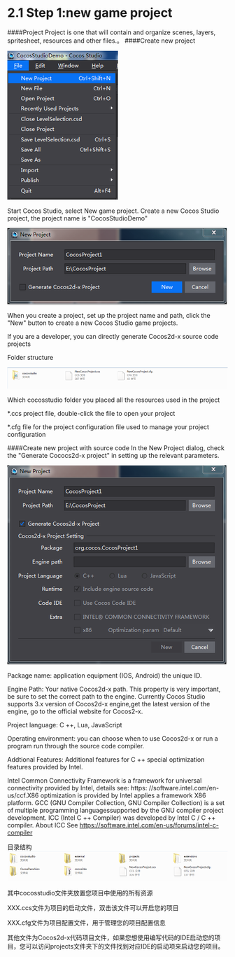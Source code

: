 # 2.1 Step 1:new game project

####Project
Project is one that will contain and organize scenes, layers, spritesheet, resources and other files.。
####Create new project

![Image](res/image025.png)

Start Cocos Studio, select New game project. Create a new Cocos Studio project, the project name is "CocosStudioDemo"

![Image](res/image026.png)
 
When you create a project, set up the project name and path, click the "New" button to create a new Cocos Studio game projects.

If you are a developer, you can directly generate Cocos2d-x source code projects

Folder structure

![Image](res/image027.png)
 
Which cocosstudio folder you placed all the resources used in the project

*.ccs project file, double-click the file to open your project

*.cfg file for the project configuration file used to manage your project configuration

####Create new project with source code
In the New Project dialog, check the "Generate Cococs2d-x project" in setting up the relevant parameters.

![Image](res/image028.png)
 
Package name: application equipment (IOS, Android) the unique ID.

Engine Path: Your native Cocos2d-x path. This property is very important, be sure to set the correct path to the engine. Currently Cocos Studio supports 3.x version of Cocos2d-x engine,get the latest version of the engine, go to the official website for Cocos2-x.

Project language: C ++, Lua, JavaScript

Operating environment: you can choose when to use Cocos2d-x or run a program run through the source code compiler.

Addtional Features: Additional features for C ++ special optimization features provided by Intel.

Intel Common Connectivity Framework is a framework for universal connectivity provided by Intel, details see: https: //software.intel.com/en-us/ccf.X86 optimization is provided by Intel applies a framework X86 platform. GCC (GNU Compiler Collection, GNU Compiler Collection) is a set of multiple programming languages ​supported by the GNU compiler project development. ICC (Intel C ++ Compiler) was developed by Intel C / C ++ compiler. About ICC See https://software.intel.com/en-us/forums/intel-c-compiler 

目录结构
![Image](res/image029.png)
 
其中cocosstudio文件夹放置您项目中使用的所有资源

XXX.ccs文件为项目的启动文件，双击该文件可以开启您的项目

XXX.cfg文件为项目配置文件，用于管理您的项目配置信息

其他文件为Cocos2d-x代码项目文件，如果您想使用编写代码的IDE启动您的项目，您可以访问projects文件夹下的文件找到对应IDE的启动项来启动您的项目。
